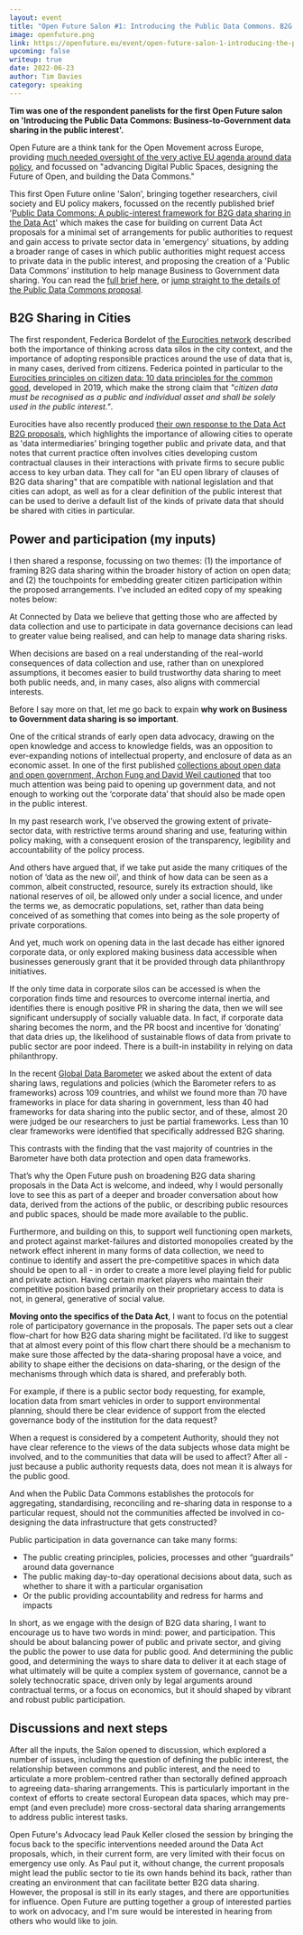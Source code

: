 ```yaml
---
layout: event
title: "Open Future Salon #1: Introducing the Public Data Commons. B2G Data Sharing in the Public Interest"
image: openfuture.png
link: https://openfuture.eu/event/open-future-salon-1-introducing-the-public-data-commons/
upcoming: false
writeup: true
date: 2022-06-23
author: Tim Davies
category: speaking
---
```


**Tim was one of the respondent panelists for the first Open Future salon on 'Introducing the Public Data Commons: Business-to-Government data sharing in the public interest'.**

<!--more-->

Open Future are a think tank for the Open Movement across Europe, providing [much needed oversight of the very active EU agenda around data policy](https://openfuture.eu/observatory/), and focussed on "advancing Digital Public Spaces, designing the Future of Open, and building the Data Commons." 

This first Open Future online 'Salon', bringing together researchers, civil society and EU policy makers, focussed on the recently published brief '[Public Data Commons: A public-interest framework for B2G data sharing in the Data Act](https://openfuture.eu/publication/public-data-commons/)' which makes the case for building on current Data Act proposals for a minimal set of arrangements for public authorities to request and gain access to private sector data in 'emergency' situations, by adding a broader range of cases in which public authorities might request access to private data in the public interest, and proposing the creation of a 'Public Data Commons' institution to help manage Business to Government data sharing. You can read the [full brief here](https://openfuture.eu/wp-content/uploads/2022/05/Public-data-commons-A-public-interest-framework-for-B2G-data-sharing-in-the-Data-Act.1.pdf), or [jump straight to the details of the Public Data Commons proposal](https://openfuture.eu/publication/public-data-commons/#:~:text=Data%20sharing-,in%20the%20public%20interest,-In%20addition%2C%20we.).


## B2G Sharing in Cities

The first respondent, Federica Bordelot of [the Eurocities network](https://eurocities.eu/about-us/) described both the importance of thinking across data silos in the city context, and the importance of adopting responsible practices around the use of data that is, in many cases, derived from citizens. Federica pointed in particular to the [Eurocities principles on citizen data: 10 data principles for the common good](https://eurocities.eu/latest/eurocities-principles-on-citizen-data-10-data-principles-for-the-common-good/), developed in 2019, which make the strong claim that *"citizen data must be recognised as a public and individual asset and shall be solely used in the public
interest."*. 

Eurocities have also recently produced [their own response to the Data Act B2G proposals](https://eurocities.eu/wp-content/uploads/2021/08/EUROCITIES-statement-on-B2G-data-sharing.pdf), which highlights the importance of allowing cities to operate as 'data intermediaries' bringing together public and private data, and that notes that current practice often involves cities developing custom contractual clauses in their interactions with private firms to secure public access to key urban data. They call for "an EU open library of clauses of B2G data sharing" that are compatible with national legislation and that cities can adopt, as well as for a clear definition of the public interest that can be used to derive a default list of the kinds of private data that should be shared with cities in particular.

## Power and participation (my inputs)

I then shared a response, focussing on two themes: (1) the importance of framing B2G data sharing within the broader history of action on open data; and (2) the touchpoints for embedding greater citizen participation within the proposed arrangements. I've included an edited copy of my speaking notes below: 

At Connected by Data we believe that getting those who are affected by data collection and use to participate in data governance decisions can lead to greater value being realised, and can help to manage data sharing risks. 

When decisions are based on a real understanding of the real-world consequences of data collection and use, rather than on unexplored assumptions, it becomes easier to build trustworthy data sharing to meet both public needs, and, in many cases, also aligns with commercial interests. 

Before I say more on that, let me go back to expain **why work on Business to Government data sharing is so important**. 

One of the critical strands of early open data advocacy, drawing on the open knowledge and access to knowledge fields, was an opposition to ever-expanding notions of intellectual property, and enclosure of data as an economic asset. In one of the first published [collections about open data and open government, Archon Fung and David Weil cautioned](https://www.oreilly.com/library/view/open-government/9781449381936/ch08.html) that too much attention was being paid to opening up government data, and not enough to working out the ‘corporate data’ that should also be made open in the public interest. 

In my past research work, I’ve observed the growing extent of private-sector data, with restrictive terms around sharing and use, featuring within policy making, with a consequent erosion of the transparency, legibility and accountability of the policy process.

And others have argued that, if we take put aside the many critiques of the notion of ‘data as the new oil’, and think of how data can be seen as a common, albeit constructed, resource, surely its extraction should, like national reserves of oil, be allowed only under a social licence, and under the terms we, as democratic populations, set, rather than data being conceived of as something that comes into being as the sole property of private corporations.

And yet, much work on opening data in the last decade has either ignored corporate data, or only explored making business data accessible when businesses generously grant that it be provided through data philanthropy initiatives. 

If the only time data in corporate silos can be accessed is when the corporation finds time and resources to overcome internal inertia, and identifies there is enough positive PR in sharing the data, then we will see significant undersupply of socially valuable data. In fact, if corporate data sharing becomes the norm, and the PR boost and incentive for ‘donating’ that data dries up, the likelihood of sustainable flows of data from private to public sector are poor indeed. There is a built-in instability in relying on data philanthropy.

In the recent [Global Data Barometer](https://globaldatabarometer.org/the-global-data-barometer-report-first-edition/) we asked about the extent of data sharing laws, regulations and policies (which the Barometer refers to as frameworks) across 109 countries, and whilst we found more than 70 have frameworks in place for data sharing in government, less than 40 had frameworks for data sharing into the public sector, and of these, almost 20 were judged be our researchers to just be partial frameworks. Less than 10 clear frameworks were identified that specifically addressed B2G sharing. 

This contrasts with the finding that the vast majority of countries in the Barometer have both data protection and open data frameworks. 

That’s why the Open Future push on broadening B2G data sharing proposals in the Data Act is welcome, and indeed, why I would personally love to see this as part of a deeper and broader conversation about how data, derived from the actions of the public, or describing public resources and public spaces, should be made more available to the public. 

Furthermore, and building on this, to support well functioning open markets, and protect against market-failures and distorted monopolies created by the network effect inherent in many forms of data collection, we need to continue to identify and assert the pre-competitive spaces in which data should be open to all - in order to create a more level playing field for public and private action. Having certain market players who maintain their competitive position based primarily on their proprietary access to data is not, in general, generative of social value. 

**Moving onto the specifics of the Data Act**, I want to focus on the potential role of participatory governance in the proposals. The paper sets out a clear flow-chart for how B2G data sharing might be facilitated. I’d like to suggest that at almost every point of this flow chart there should be a mechanism to make sure those affected by the data-sharing proposal have a voice, and ability to shape either the decisions on data-sharing, or the design of the mechanisms through which data is shared, and preferably both.

For example, if there is a public sector body requesting, for example, location data from smart vehicles in order to support environmental planning, should there be clear evidence of support from the elected governance body of the institution for the data request? 

When a request is considered by a competent Authority, should they not have clear reference to the views of the data subjects whose data might be involved, and to the communities that data will be used to affect? After all - just because a public authority requests data, does not mean it is always for the public good. 

And when the Public Data Commons establishes the protocols for aggregating, standardising, reconciling and re-sharing data in response to a particular request, should not the communities affected be involved in co-designing the data infrastructure that gets constructed?

Public participation in data governance can take many forms:

* The public creating principles, policies, processes and other “guardrails” around data governance
* The public making day-to-day operational decisions about data, such as whether to share it with a particular organisation
* Or the public providing accountability and redress for harms and impacts

In short, as we engage with the design of B2G data sharing, I want to encourage us to have two words in mind: power, and participation. This should be about balancing power of public and private sector, and giving the public the power to use data for public good. And determining the public good, and determining the ways to share data to deliver it at each stage of what ultimately will be quite a complex system of governance, cannot be a solely technocratic space, driven only by legal arguments around contractual terms, or a focus on economics, but it should shaped by vibrant and robust public participation.

## Discussions and next steps

After all the inputs, the Salon opened to discussion, which explored a number of issues, including the question of defining the public interest, the relationship between commons and public interest, and the need to articulate a more problem-centred rather than sectorally defined approach to agreeing data-sharing arrangements. This is particularly important in the context of efforts to create sectoral European data spaces, which may pre-empt (and even preclude) more cross-sectoral data sharing arrangements to address public interest tasks. 

Open Future's Advocacy lead Pauk Keller closed the session by bringing the focus back to the specific interventions needed around the Data Act proposals, which, in their current form, are very limited with their focus on emergency use only. As Paul put it, without change, the current proposals might lead the public sector to tie its own hands behind its back, rather than creating an environment that can facilitate better B2G data sharing. However, the proposal is still in its early stages, and there are opportunities for influence. Open Future are putting together a group of interested parties to work on advocacy, and I'm sure would be interested in hearing from others who would like to join.


